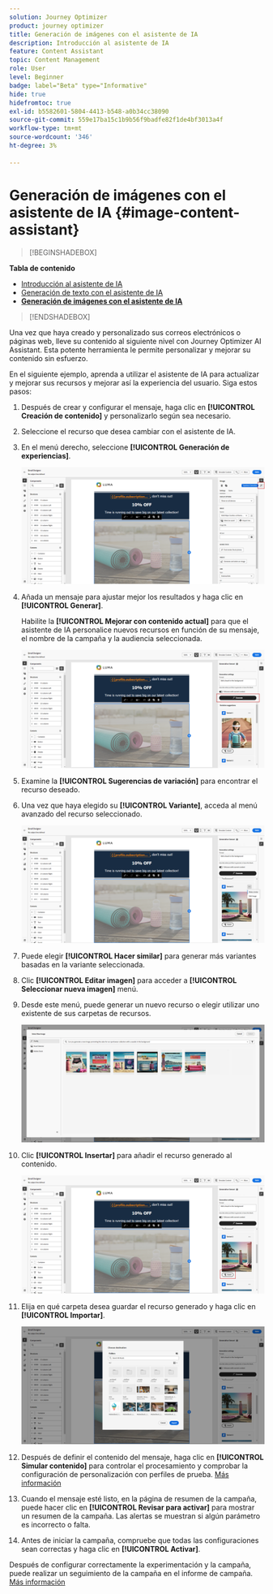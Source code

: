 ```yaml
---
solution: Journey Optimizer
product: journey optimizer
title: Generación de imágenes con el asistente de IA
description: Introducción al asistente de IA
feature: Content Assistant
topic: Content Management
role: User
level: Beginner
badge: label="Beta" type="Informative"
hide: true
hidefromtoc: true
exl-id: b5582601-5804-4413-b548-a0b34cc38090
source-git-commit: 559e17ba15c1b9b56f9badfe82f1de4bf3013a4f
workflow-type: tm+mt
source-wordcount: '346'
ht-degree: 3%

---
```


# Generación de imágenes con el asistente de IA {#image-content-assistant}

>[!BEGINSHADEBOX]

**Tabla de contenido**

* [Introducción al asistente de IA](gs-generative.md)
* [Generación de texto con el asistente de IA](generative-content.md)
* **[Generación de imágenes con el asistente de IA](generative-image.md)**

>[!ENDSHADEBOX]

Una vez que haya creado y personalizado sus correos electrónicos o páginas web, lleve su contenido al siguiente nivel con Journey Optimizer AI Assistant. Esta potente herramienta le permite personalizar y mejorar su contenido sin esfuerzo.

En el siguiente ejemplo, aprenda a utilizar el asistente de IA para actualizar y mejorar sus recursos y mejorar así la experiencia del usuario. Siga estos pasos:

1. Después de crear y configurar el mensaje, haga clic en **[!UICONTROL Creación de contenido]** y personalizarlo según sea necesario.

1. Seleccione el recurso que desea cambiar con el asistente de IA.

1. En el menú derecho, seleccione **[!UICONTROL Generación de experiencias]**.

   ![](assets/gen-ai-image-1.png)

1. Añada un mensaje para ajustar mejor los resultados y haga clic en **[!UICONTROL Generar]**.

   Habilite la **[!UICONTROL Mejorar con contenido actual]** para que el asistente de IA personalice nuevos recursos en función de su mensaje, el nombre de la campaña y la audiencia seleccionada.

   ![](assets/gen-ai-image-2.png)

1. Examine la **[!UICONTROL Sugerencias de variación]** para encontrar el recurso deseado.

1. Una vez que haya elegido su **[!UICONTROL Variante]**, acceda al menú avanzado del recurso seleccionado.

   ![](assets/gen-ai-image-3.png)

1. Puede elegir **[!UICONTROL Hacer similar]** para generar más variantes basadas en la variante seleccionada.

1. Clic **[!UICONTROL Editar imagen]** para acceder a **[!UICONTROL Seleccionar nueva imagen]** menú.

1. Desde este menú, puede generar un nuevo recurso o elegir utilizar uno existente de sus carpetas de recursos.

   ![](assets/gen-ai-image-4.png)

1. Clic **[!UICONTROL Insertar]** para añadir el recurso generado al contenido.

   ![](assets/gen-ai-image-5.png)

1. Elija en qué carpeta desea guardar el recurso generado y haga clic en **[!UICONTROL Importar]**.

   ![](assets/gen-ai-image-6.png)

1. Después de definir el contenido del mensaje, haga clic en **[!UICONTROL Simular contenido]** para controlar el procesamiento y comprobar la configuración de personalización con perfiles de prueba. [Más información](../content-management/preview-test.md)

1. Cuando el mensaje esté listo, en la página de resumen de la campaña, puede hacer clic en **[!UICONTROL Revisar para activar]** para mostrar un resumen de la campaña. Las alertas se muestran si algún parámetro es incorrecto o falta.

1. Antes de iniciar la campaña, compruebe que todas las configuraciones sean correctas y haga clic en **[!UICONTROL Activar]**.

Después de configurar correctamente la experimentación y la campaña, puede realizar un seguimiento de la campaña en el informe de campaña. [Más información](../reports/campaign-global-report.md#experimentation-report)
